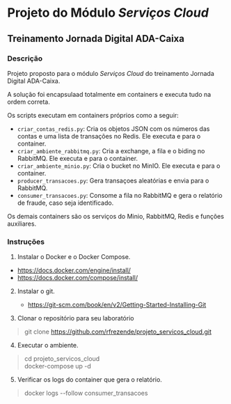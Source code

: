 
# Projeto do Módulo *Serviços Cloud*

## Treinamento Jornada Digital ADA-Caixa

### Descrição

Projeto proposto para o módulo *Serviços Cloud* do treinamento Jornada Digital ADA-Caixa.  

A solução foi encapsulaad totalmente em containers e executa tudo na ordem correta.

Os scripts executam em containers próprios como a seguir:

- `criar_contas_redis.py`: Cria os objetos JSON com os números das contas e uma lista de transações no Redis. Ele executa e para o container.
- `criar_ambiente_rabbitmq.py`: Cria a exchange, a fila e o biding no RabbitMQ. Ele executa e para o container.
- `criar_ambiente_minio.py`: Cria o bucket no MinIO. Ele executa e para o container.
- `producer_transacoes.py`: Gera transaçoes aleatórias e envia para o RabbitMQ.
- `consumer_transacoes.py`: Consome a fila no RabbitMQ e gera o relatório de fraude, caso seja identificado.

Os demais containers são os serviços do Minio, RabbitMQ, Redis e funções auxiliares.

### Instruções

1. Instalar o Docker e o Docker Compose.  

- https://docs.docker.com/engine/install/  
- https://docs.docker.com/compose/install/  

2. Instalar o git.
    - https://git-scm.com/book/en/v2/Getting-Started-Installing-Git  

3. Clonar o repositório para seu laboratório  

> git clone https://github.com/rfrezende/projeto_servicos_cloud.git

4. Executar o ambiente.  

> cd projeto_servicos_cloud  
> docker-compose up -d  

5. Verificar os logs do container que gera o relatório.  

> docker logs --follow consumer_transacoes
